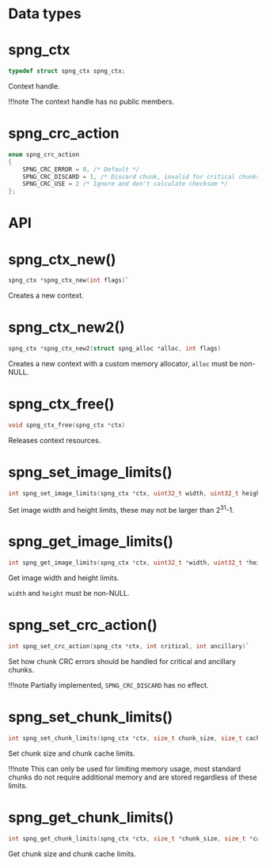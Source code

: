 # Data types

# spng_ctx
```c
typedef struct spng_ctx spng_ctx;
```

   Context handle.

!!!note
    The context handle has no public members.


# spng_crc_action

```c
enum spng_crc_action
{
    SPNG_CRC_ERROR = 0, /* Default */
    SPNG_CRC_DISCARD = 1, /* Discard chunk, invalid for critical chunks */
    SPNG_CRC_USE = 2 /* Ignore and don't calculate checksum */
};
```

# API

# spng_ctx_new()
```c
spng_ctx *spng_ctx_new(int flags)`
```

Creates a new context.

# spng_ctx_new2()
```c
spng_ctx *spng_ctx_new2(struct spng_alloc *alloc, int flags)
```

Creates a new context with a custom memory allocator, `alloc` must be non-NULL.

# spng_ctx_free()
```c
void spng_ctx_free(spng_ctx *ctx)
```

Releases context resources.

# spng_set_image_limits()
```c
int spng_set_image_limits(spng_ctx *ctx, uint32_t width, uint32_t height)
```

Set image width and height limits, these may not be larger than 2<sup>31</sup>-1.

# spng_get_image_limits()
```c
int spng_get_image_limits(spng_ctx *ctx, uint32_t *width, uint32_t *height)
```

Get image width and height limits.

`width` and `height` must be non-NULL.

# spng_set_crc_action()
```c
int spng_set_crc_action(spng_ctx *ctx, int critical, int ancillary)`
```

Set how chunk CRC errors should be handled for critical and ancillary chunks.

!!!note
    Partially implemented, `SPNG_CRC_DISCARD` has no effect.

# spng_set_chunk_limits()
```c
int spng_set_chunk_limits(spng_ctx *ctx, size_t chunk_size, size_t cache_limit)
```

Set chunk size and chunk cache limits.

!!!note
    This can only be used for limiting memory usage, most standard chunks
    do not require additional memory and are stored regardless of these limits.

# spng_get_chunk_limits()
```c
int spng_get_chunk_limits(spng_ctx *ctx, size_t *chunk_size, size_t *cache_limit)
```

Get chunk size and chunk cache limits.
